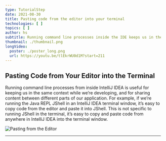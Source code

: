 ```yaml
---
type: TutorialStep
date: 2021-08-30
title: Pasting code from the editor into your terminal
technologies: [ ]
topics: [ ]
author: hs
subtitle: Running command line processes inside the IDE keeps us in the flow of coding
thumbnail: ./thumbnail.png
longVideo:
  poster: ./poster_long.png
  url: https://youtu.be/tlEkrWU0d1M?start=211
---
```


## Pasting Code from Your Editor into the Terminal
Running command line processes from inside IntelliJ IDEA is useful for keeping us in the same context while we’re developing, and for sharing content between different parts of our application. For example, if we’re running the Java REPL JShell in an IntelliJ IDEA terminal window, it’s easy to copy code from the editor and paste it into JShell. This is not specific to running JShell in the terminal, it’s easy to copy and paste code from anywhere in IntelliJ IDEA into the terminal window.

![Pasting from the Editor](paste-from-editor.png)

---